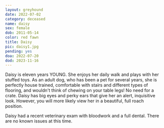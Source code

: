 ```yaml
---
layout: greyhound
date: 2022-07-02
category: deceased
name: daisy
sex: female
dob: 2011-05-14
color: red fawn
title: Daisy
pic: daisy1.jpg
pending: yes
doa: 2022-07-20
dod: 2023-11-16
---
```

Daisy is eleven years YOUNG. She enjoys her daily walk and plays with her stuffed toys. As an adult dog, who has been a pet for several years, she is perfectly house trained, comfortable with stairs and different types of flooring, and wouldn't think of chewing on your table legs! No need for a crate. Daisy has big eyes and perky ears that give her an alert, inquisitive look. However, you will more likely view her in a beautiful, full roach position. 

Daisy had a recent veterinary exam with bloodwork and a full dental. There are no known issues at this time.  

